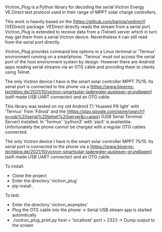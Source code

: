 Victron_Plug is a Python library for decoding the serial Victron Energy VE.Direct text protocol used in their range of MPPT solar charge controllers.

This work is heavily based on the [https://github.com/karioja/vedirect] (VEDirect) package. VEDirect directly reads the stream from a serial port. Victron_Plug is extended to receive data from a (Telnet) server which in turn may get them from a serial Victron device. Nevertheless it can still read from the serial port directly.

Victron_Plug provides command line options in a Linux terminal or  'Termux' environment running on a smartphone. 'Termux' must not access the serial port of the host environment system by design. However there are Android apps reading serial streams via an OTG cable and providing them to clients using Telnet.

The only Victron device I have is the smart solar controller MPPT 75/15. Its serial port is connected to the phone via a [https://www.bjoerns-techblog.de/2021/10/victron-smartsolar-laderegler-auslesen-grundlagen] (self-made USB UART connector) and an OTG cable.

This library was tested on my old Android 7.1 'Huaweii P9 light' with 'Termux' from 'Fdroid' and the [https://play.google.com/store/search?q=usb%20serial%20telnet%20server&c=apps] (USB Serial Terminal Server) installed. In 'Termux' 'python3' with 'pip3' is availanble. Unfortunately the phone cannot be charged with a regular OTG cables connected.

The only Victron device I have is the smart solar controller MPPT 75/15. Its serial port is connected to the phone via a [https://www.bjoerns-techblog.de/2021/10/victron-smartsolar-laderegler-auslesen-grundlagen] (self-made USB UART connector) and an OTG cable.

To install:
* Clone the project
* Enter the directory 'victron_plug'
* pip install .

To test:
* Enter the directory 'victron_examples'
* Plug the OTG cable into the phone
  -> Serial USB stream app is started automtically
* ./victron_plug_print.py host = 'localhost' port = 2323
  -> Dump output to the screen


